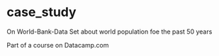 # case_study
  On World-Bank-Data Set about world population foe the past 50 years
  
  Part of a course on Datacamp.com
